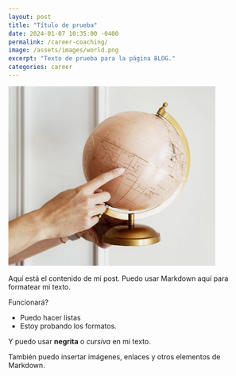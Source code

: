 ```yaml
---
layout: post
title: "Título de prueba"
date: 2024-01-07 10:35:00 -0400
permalink: /career-coaching/
image: /assets/images/world.png
excerpt: "Texto de prueba para la página BLOG."
categories: career
---
```


![Imagen del mundo](/assets/images/world.png)

Aquí está el contenido de mi post. Puedo usar Markdown aquí para formatear mi texto.

Funcionará?

- Puedo hacer listas
- Estoy probando los formatos.

Y puedo usar **negrita** o *cursiva* en mi texto.

También puedo insertar imágenes, enlaces y otros elementos de Markdown.
